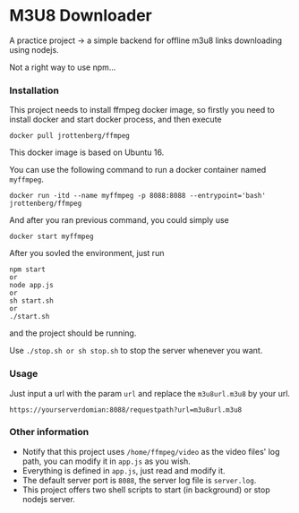 # M3U8 Downloader
A practice project -> a simple backend for offline m3u8 links downloading using nodejs.

Not a right way to use npm...

### Installation
This project needs to install ffmpeg docker image, so firstly you need to install docker and start docker process, and then execute
```
docker pull jrottenberg/ffmpeg
```
This docker image is based on Ubuntu 16.

You can use the following command to run a docker container named `myffmpeg`.
```
docker run -itd --name myffmpeg -p 8088:8088 --entrypoint='bash' jrottenberg/ffmpeg
```
And after you ran previous command, you could simply use
```
docker start myffmpeg
```

After you sovled the environment, just run
```
npm start
or
node app.js
or
sh start.sh
or
./start.sh
```
and the project should be running.

Use `./stop.sh or sh stop.sh` to stop the server whenever you want.

### Usage
Just input a url with the param `url` and replace the `m3u8url.m3u8` by your url.
```
https://yourserverdomian:8088/requestpath?url=m3u8url.m3u8
```

### Other information
- Notify that this project uses `/home/ffmpeg/video` as the video files' log path, you can modify it in `app.js` as you wish.
- Everything is defined in `app.js`, just read and modify it.
- The default server port is `8088`, the server log file is `server.log`.
- This project offers two shell scripts to start (in background) or stop nodejs server.
